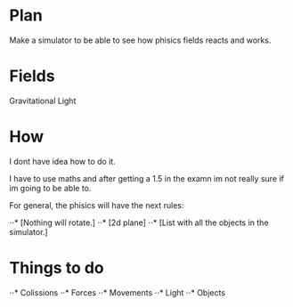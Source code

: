 # Plan 
Make a simulator to be able to see how phisics fields reacts and works.

# Fields
Gravitational
Light

# How
I dont have idea how to do it.

I have to use maths and after getting a 1.5 in the examn im not really sure if im going to be able to.

For general, the phisics will have the next rules:

  ⋅⋅* [Nothing will rotate.]
  ⋅⋅* [2d plane]
  ⋅⋅* [List with all the objects in the simulator.]
  

# Things to do
  ⋅⋅* Colissions
  ⋅⋅* Forces
  ⋅⋅* Movements
  ⋅⋅* Light
  ⋅⋅* Objects
